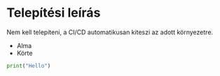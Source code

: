 # Telepítési leírás

Nem kell telepíteni, a CI/CD automatikusan kiteszi az adott környezetre.

* Alma
* Körte

```python
print("Hello")
```
